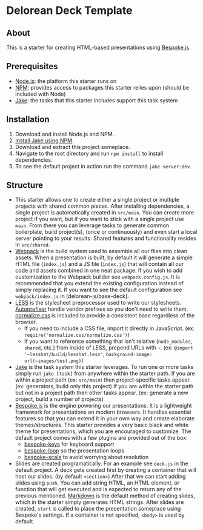 # Delorean Deck Template

## About
This is a starter for creating HTML-based presentations using [Bespoke.js](http://markdalgleish.com/projects/bespoke.js/).

## Prerequisites
- [Node.js](http://nodejs.org/): the platform this starter runs on
- [NPM](https://github.com/npm/npm): provides access to packages this starter relies upon (should be included with Node)
- [Jake](https://github.com/mde/jake): the tasks that this starter includes support this task system

## Installation
1. Download and install Node.js and NPM.
2. [Install Jake using NPM](https://github.com/mde/jake#installing-with-npm).
3. Download and extract this project someplace.
4. Navigate to the root directory and run `npm install` to install dependencies.
5. To see the default project in action run the command `jake server:dev`.

## Structure
- This starter allows one to create either a single project or multiple projects with shared common pieces. After installing dependencies, a single project is automatically created in `src/main`. You can create more project if you want, but if you want to stick with a single project use `main`. From there you can leverage tasks to generate common boilerplate, build project(s), (once or continuously) and even start a local server pointing to your results. Shared features and functionality resides in `src/shared`.
- [Webpack](https://webpack.github.io/) is the build system used to assemble all our files into clean assets. When a presentation is built, by default it will generate a simple HTML file (`index.js`) and a JS file (`index.js`) that will contain all our code and assets combined in one neat package. If you wish to add customization to the Webpack builder see `webpack.config.js`. It is recommended that you extend the existing configuration instead of simply replacing it. If you want to see the default configuration see `webpack/index.js` in [delorean-js/base-deck].
- [LESS](http://lesscss.org/) is the stylesheet preprocessor used to write our stylesheets. [Autoprefixer](https://github.com/ai/autoprefixer) handle vendor prefixes so you don't need to write them. [normalize.css](https://necolas.github.io/normalize.css/) is included to provide a consistent base regardless of the browser.
  - If you need to include a CSS file, import it directly in JavaScript. (ex: `require('normalize.css/normalize.css')`)
  - If you want to reference something that isn't relative (`node_modules`, `shared`, etc.) from inside of LESS, prepend URLs with `~`. (ex: `@import '~lesshat/build/lesshat.less'`, `background-image: url(~images/test.png)`)
- [Jake](https://github.com/mde/jake) is the task system this starter leverages. To run one or more tasks simply run `jake [task]` from anywhere within the starter path. If you are within a project path (ex: `src/main`) then project-specific tasks appear. (ex: generators, build only this project) If you are within the starter path but not in a project path then other tasks appear. (ex: generate a new project, build a number of projects)
- [Bespoke.js](http://markdalgleish.com/projects/bespoke.js/) is the engine powering our presentations. It is a lightweight framework for presentations on modern browsers. It handles essential features so that you can extend it in your own way and create elaborate themes/structures. This starter provides a very basic black and white theme for presentations, which you are encouraged to customize. The default project comes with a few plugins are provided out of the box:
  - [bespoke-keys](https://github.com/markdalgleish/bespoke-keys) for keyboard support
  - [bespoke-loop](https://github.com/markdalgleish/bespoke-loop) so the presentation loops
  - [bespoke-scale](https://github.com/markdalgleish/bespoke-scale) to avoid worrying about resolution
- Slides are created programatically. For an example see `deck.js` in the default project. A deck gets created first by creating a container that will host our slides. (by default `<section>`) After that we can start adding slides using `push`. You can add string HTML, an HTML element, or function that will get executed and is expected to return any of the previous mentioned. [Markdown](https://help.github.com/articles/markdown-basics) is the default method of creating slides, which in the starter simply generates HTML strings. After slides are created, `start` is called to place the presentation someplace using Bespoke's settings. If a container is not specified, `<body>` is used by default.
